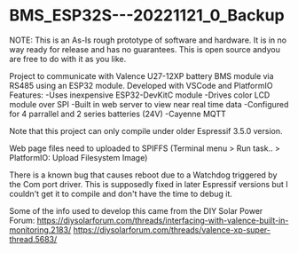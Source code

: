 # BMS_ESP32S---20221121_0_Backup

NOTE: This is an As-Is rough prototype of software and hardware.
      It is in no way ready for release and has no guarantees.
      This is open source andyou are free to do with it as you like.

Project to communicate with Valence U27-12XP battery BMS module via RS485 using an ESP32 module.
Developed with VSCode and PlatformIO
Features:
  -Uses inexpensive ESP32-DevKitC module
  -Drives color LCD module over SPI
  -Built in web server to view near real time data
  -Configured for 4 parrallel and 2 series batteries (24V)
  -Cayenne MQTT
  
Note that this project can only compile under older Espressif 3.5.0 version.

Web page files need to uploaded to SPIFFS (Terminal menu > Run task.. > PlatformIO: Upload Filesystem Image)

There is a known bug that causes reboot due to a Watchdog triggered by the Com port driver.
This is supposedly fixed in later Espressif versions but I couldn't get it to compile and don't have the time to debug it.

Some of the info used to develop this came from the DIY Solar Power Forum:
https://diysolarforum.com/threads/interfacing-with-valence-built-in-monitoring.2183/
https://diysolarforum.com/threads/valence-xp-super-thread.5683/
